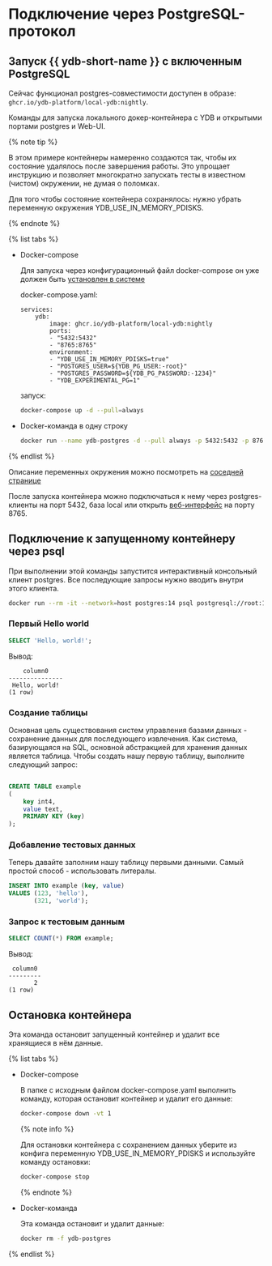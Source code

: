 # Подключение через PostgreSQL-протокол

## Запуск {{ ydb-short-name }} с включенным PostgreSQL

Сейчас функционал postgres-совместимости доступен в образе: `ghcr.io/ydb-platform/local-ydb:nightly`.

Команды для запуска локального докер-контейнера с YDB и открытыми портами postgres и Web-UI.

{% note tip %}

В этом примере контейнеры намеренно создаются так, чтобы их состояние удалялось после завершения работы. Это упрощает инструкцию и позволяет многократно запускать тесты в известном (чистом) окружении, не думая о поломках.

Для того чтобы состояние контейнера сохранялось: нужно убрать переменную окружения YDB_USE_IN_MEMORY_PDISKS.

{% endnote %}

{% list tabs %}

- Docker-compose

    Для запуска через конфигурационный файл docker-compose он уже должен быть [установлен в системе](https://docs.docker.com/compose/install/standalone/)

    docker-compose.yaml:
    ```
    services:
        ydb:
            image: ghcr.io/ydb-platform/local-ydb:nightly
            ports:
            - "5432:5432"
            - "8765:8765"
            environment:
            - "YDB_USE_IN_MEMORY_PDISKS=true"
            - "POSTGRES_USER=${YDB_PG_USER:-root}"
            - "POSTGRES_PASSWORD=${YDB_PG_PASSWORD:-1234}"
            - "YDB_EXPERIMENTAL_PG=1"
    ```

    запуск:
    ```bash
    docker-compose up -d --pull=always
    ```

- Docker-команда в одну строку

    ```bash
    docker run --name ydb-postgres -d --pull always -p 5432:5432 -p 8765:8765 -e POSTGRES_USER=root -e POSTGRES_PASSWORD=1234 -e YDB_EXPERIMENTAL_PG=1 -e YDB_USE_IN_MEMORY_PDISKS=true ghcr.io/ydb-platform/local-ydb:nightly
    ```

{% endlist %}

Описание переменных окружения можно посмотреть на [соседней странице](../getting_started/self_hosted/ydb_docker.md#start-pars)


После запуска контейнера можно подключаться к нему через postgres-клиенты на порт 5432, база local или открыть [веб-интерфейс](http://localhost:8765) на порту 8765.

## Подключение к запущенному контейнеру через psql

При выполнении этой команды запустится интерактивный консольный клиент postgres. Все последующие запросы нужно вводить внутри этого клиента.

```bash
docker run --rm -it --network=host postgres:14 psql postgresql://root:1234@localhost:5432/local
```

### Первый Hello world

```sql
SELECT 'Hello, world!';
```

Вывод:
```
    column0
---------------
 Hello, world!
(1 row)
```

### Создание таблицы
Основная цель существования систем управления базами данных - сохранение данных для последующего извлечения. Как система, базирующаяся на SQL, основной абстракцией для хранения данных является таблица. Чтобы создать нашу первую таблицу, выполните следующий запрос:

```sql

CREATE TABLE example
(
    key int4,
    value text,
    PRIMARY KEY (key)
);
```

### Добавление тестовых данных
Теперь давайте заполним нашу таблицу первыми данными. Самый простой способ - использовать литералы.

```sql
INSERT INTO example (key, value)
VALUES (123, 'hello'),
       (321, 'world');
```

### Запрос к тестовым данным

```sql
SELECT COUNT(*) FROM example;
```

Вывод:
```
 column0
---------
       2
(1 row)
```


## Остановка контейнера

Эта команда остановит запущенный контейнер и удалит все хранящиеся в нём данные.

{% list tabs %}

- Docker-compose

    В папке с исходным файлом docker-compose.yaml выполнить команду, которая остановит контейнер и удалит его данные:

    ```bash
    docker-compose down -vt 1
    ```
    {% note info %}

    Для остановки контейнера с сохранением данных уберите из конфига переменную YDB_USE_IN_MEMORY_PDISKS и используйте команду остановки:

    ```bash
    docker-compose stop
    ```

    {% endnote %}

- Docker-команда

    Эта команда остановит и удалит данные:

    ```bash
    docker rm -f ydb-postgres
    ```

{% endlist %}
